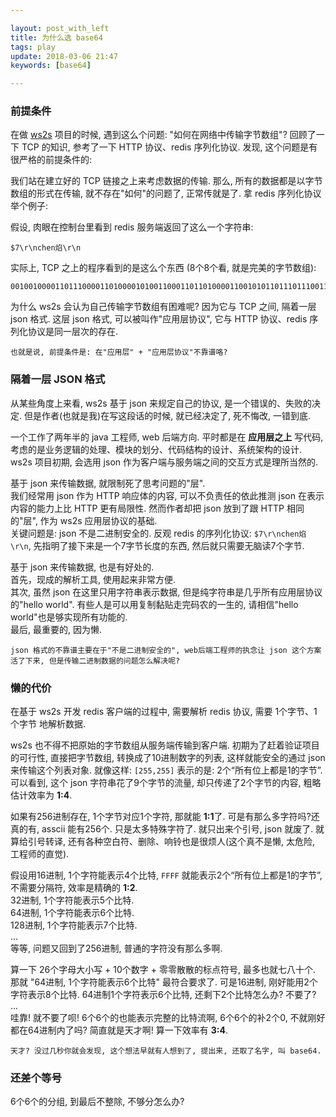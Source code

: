 ```yaml
---

layout: post_with_left
title: 为什么选 base64
tags: play
update: 2018-03-06 21:47
keywords: [base64]

---
```


### 前提条件
在做 [ws2s](https://github.com/playay/ws2s) 项目的时候, 遇到这么个问题: "如何在网络中传输字节数组"? 回顾了一下 TCP 的知识, 参考了一下 HTTP 协议、redis 序列化协议. 发现, 这个问题是有很严格的前提条件的:     

我们站在建立好的 TCP 链接之上来考虑数据的传输. 那么, 所有的数据都是以字节数组的形式在传输, 就不存在"如何"的问题了, 正常传就是了. 拿 redis 序列化协议举个例子:     

假设, 肉眼在控制台里看到 redis 服务端返回了这么一个字符串:    
```
$7\r\nchen焰\r\n
```
实际上, TCP 之上的程序看到的是这么个东西 (8个8个看, 就是完美的字节数组):     
```
00100100001101110000110100001010011000110110100001100101011011101110011110000100101100000000110100001010
```

为什么 ws2s 会认为自己传输字节数组有困难呢? 因为它与 TCP 之间, 隔着一层 json 格式. 这层 json 格式, 可以被叫作"应用层协议", 它与 HTTP 协议、redis 序列化协议是同一层次的存在. 

```
也就是说, 前提条件是: 在"应用层" + "应用层协议"不靠谱咯?
```

### 隔着一层 JSON 格式
从某些角度上来看, ws2s 基于 json 来规定自己的协议, 是一个错误的、失败的决定. 但是作者(也就是我)在写这段话的时候, 就已经决定了, 死不悔改, 一错到底.   

一个工作了两年半的 java 工程师, web 后端方向. 平时都是在 **应用层之上** 写代码, 考虑的是业务逻辑的处理、模块的划分、代码结构的设计、系统架构的设计. ws2s 项目初期, 会选用 json 作为客户端与服务端之间的交互方式是理所当然的.     

基于 json 来传输数据, 就限制死了思考问题的"层".     
我们经常用 json 作为 HTTP 响应体的内容, 可以不负责任的依此推测 json 在表示内容的能力上比 HTTP 更有局限性. 然而作者却把 json 放到了跟 HTTP 相同的"层", 作为 ws2s 应用层协议的基础.     
关键问题是: json 不是二进制安全的. 反观 redis 的序列化协议: `$7\r\nchen焰\r\n`, 先指明了接下来是一个7字节长度的东西, 然后就只需要无脑读7个字节.     

基于 json 来传输数据, 也是有好处的.     
首先，现成的解析工具, 使用起来非常方便.     
其次, 虽然 json 在这里只用字符串表示数据, 但是纯字符串是几乎所有应用层协议的"hello world". 有些人是可以用复制黏贴走完码农的一生的, 请相信"hello world"也是够实现所有功能的.    
最后, 最重要的, 因为懒. 

```
json 格式的不靠谱主要在于"不是二进制安全的", web后端工程师的执念让 json 这个方案活了下来, 但是传输二进制数据的问题怎么解决呢?
```

### 懒的代价

在基于 ws2s 开发 redis 客户端的过程中, 需要解析 redis 协议, 需要 1个字节、1个字节 地解析数据.     

ws2s 也不得不把原始的字节数组从服务端传输到客户端. 初期为了赶着验证项目的可行性, 直接把字节数组, 转换成了10进制数字的列表, 这样就能安全的通过 json 来传输这个列表对象. 就像这样: `[255,255]` 表示的是: 2个“所有位上都是1的字节”. 可以看到, 这个 json 字符串花了9个字节的流量, 却只传递了2个字节的内容, 粗略估计效率为 **1:4**.     

如果有256进制存在, 1个字节对应1个字符, 那就能 **1:1**了. 可是有那么多字符吗?还真的有, asscii 能有256个. 只是太多特殊字符了. 就只出来个引号, json 就废了. 就算给引号转译, 还有各种空白符、删除、响铃也是很烦人(这个真不是懒, 太危险, 工程师的直觉).   

假设用16进制, 1个字符能表示4个比特, `FFFF` 就能表示2个“所有位上都是1的字节”, 不需要分隔符, 效率是精确的 **1:2**.     
32进制, 1个字符能表示5个比特.    
64进制, 1个字符能表示6个比特.    
128进制, 1个字符能表示7个比特.    
...    
等等, 问题又回到了256进制, 普通的字符没有那么多啊.     

算一下 26个字母大小写 + 10个数字 + 零零散散的标点符号, 最多也就七八十个. 那就 "64进制, 1个字符能表示6个比特" 最符合要求了. 可是16进制, 刚好能用2个字符表示8个比特. 64进制1个字符表示6个比特, 还剩下2个比特怎么办? 不要了?    
...   
哇靠! 就不要了呗! 6个6个的也能表示完整的比特流啊, 6个6个的补2个0, 不就刚好都在64进制内了吗? 简直就是天才啊! 算一下效率有 **3:4**.

```
天才? 没过几秒你就会发现, 这个想法早就有人想到了, 提出来, 还取了名字, 叫 base64.
```

### 还差个等号
6个6个的分组, 到最后不整除, 不够分怎么办? 



